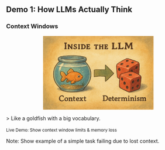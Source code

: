 <!-- .slide: data-background="linear-gradient(to bottom right, #005588, #0088AA)" data-transition="slide" -->

## Demo 1: How LLMs Actually Think

### Context Windows

<img src="../images/slide4-context-determinism.png" alt="LLM Context Window and Determinism" style="max-width: 60%; height: auto; display: block; margin-left: auto; margin-right: auto; margin-top: 15px; margin-bottom: 15px;">

<div data-id="demo1-explanation">
<!-- .element: class="fragment" data-fragment-index="1" -->
> Like a goldfish with a big vocabulary.
</div>

<div class="fragment" data-fragment-index="2">
    <p><small>Live Demo: Show context window limits & memory loss</small></p>
</div>

Note: Show example of a simple task failing due to lost context. 